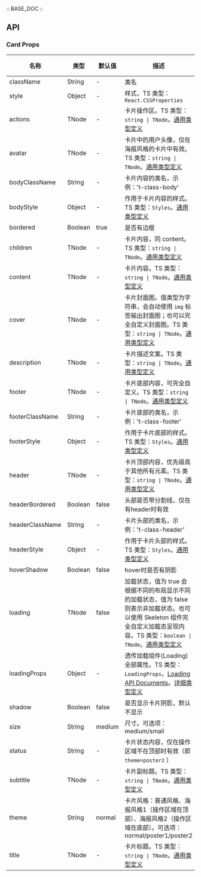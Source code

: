 :: BASE_DOC ::

## API

### Card Props

名称 | 类型 | 默认值 | 描述 | 必传
-- | -- | -- | -- | --
className | String | - | 类名 | N
style | Object | - | 样式，TS 类型：`React.CSSProperties` | N
actions | TNode | - | 卡片操作区。TS 类型：`string \| TNode`。[通用类型定义](https://github.com/Tencent/tdesign-react/blob/develop/packages/components/common.ts) | N
avatar | TNode | - | 卡片中的用户头像，仅在海报风格的卡片中有效。TS 类型：`string \| TNode`。[通用类型定义](https://github.com/Tencent/tdesign-react/blob/develop/packages/components/common.ts) | N
bodyClassName | String | - | 卡片内容的类名，示例：'t-class-body' | N
bodyStyle | Object | - | 作用于卡片内容的样式。TS 类型：`Styles`。[通用类型定义](https://github.com/Tencent/tdesign-react/blob/develop/packages/components/common.ts) | N
bordered | Boolean | true | 是否有边框 | N
children | TNode | - | 卡片内容，同 content。TS 类型：`string \| TNode`。[通用类型定义](https://github.com/Tencent/tdesign-react/blob/develop/packages/components/common.ts) | N
content | TNode | - | 卡片内容。TS 类型：`string \| TNode`。[通用类型定义](https://github.com/Tencent/tdesign-react/blob/develop/packages/components/common.ts) | N
cover | TNode | - | 卡片封面图。值类型为字符串，会自动使用 `img` 标签输出封面图；也可以完全自定义封面图。TS 类型：`string \| TNode`。[通用类型定义](https://github.com/Tencent/tdesign-react/blob/develop/packages/components/common.ts) | N
description | TNode | - | 卡片描述文案。TS 类型：`string \| TNode`。[通用类型定义](https://github.com/Tencent/tdesign-react/blob/develop/packages/components/common.ts) | N
footer | TNode | - | 卡片底部内容，可完全自定义。TS 类型：`string \| TNode`。[通用类型定义](https://github.com/Tencent/tdesign-react/blob/develop/packages/components/common.ts) | N
footerClassName | String | - | 卡片底部的类名，示例：'t-class-footer' | N
footerStyle | Object | - | 作用于卡片底部的样式。TS 类型：`Styles`。[通用类型定义](https://github.com/Tencent/tdesign-react/blob/develop/packages/components/common.ts) | N
header | TNode | - | 卡片顶部内容，优先级高于其他所有元素。TS 类型：`string \| TNode`。[通用类型定义](https://github.com/Tencent/tdesign-react/blob/develop/packages/components/common.ts) | N
headerBordered | Boolean | false | 头部是否带分割线，仅在有header时有效 | N
headerClassName | String | - | 卡片头部的类名，示例：'t-class-header' | N
headerStyle | Object | - | 作用于卡片头部的样式。TS 类型：`Styles`。[通用类型定义](https://github.com/Tencent/tdesign-react/blob/develop/packages/components/common.ts) | N
hoverShadow | Boolean | false | hover时是否有阴影 | N
loading | TNode | false | 加载状态，值为 true 会根据不同的布局显示不同的加载状态，值为 false 则表示非加载状态。也可以使用 Skeleton 组件完全自定义加载态呈现内容。TS 类型：`boolean \| TNode`。[通用类型定义](https://github.com/Tencent/tdesign-react/blob/develop/packages/components/common.ts) | N
loadingProps | Object | - | 透传加载组件(Loading)全部属性。TS 类型：`LoadingProps`，[Loading API Documents](./loading?tab=api)。[详细类型定义](https://github.com/Tencent/tdesign-react/blob/develop/packages/components/card/type.ts) | N
shadow | Boolean | false | 是否显示卡片阴影，默认不显示 | N
size | String | medium | 尺寸。可选项：medium/small | N
status | String | - | 卡片状态内容，仅在操作区域不在顶部时有效（即 `theme=poster2` ） | N
subtitle | TNode | - | 卡片副标题。TS 类型：`string \| TNode`。[通用类型定义](https://github.com/Tencent/tdesign-react/blob/develop/packages/components/common.ts) | N
theme | String | normal | 卡片风格：普通风格、海报风格1（操作区域在顶部）、海报风格2（操作区域在底部）。可选项：normal/poster1/poster2 | N
title | TNode | - | 卡片标题。TS 类型：`string \| TNode`。[通用类型定义](https://github.com/Tencent/tdesign-react/blob/develop/packages/components/common.ts) | N
